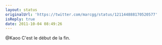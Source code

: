 ```yaml
---
layout: status
originalUrl: 'https://twitter.com/marcgg/status/121144888170520577'
isReply: true
date: 2011-10-04 08:49:26
---
```


@Kaoo C'est le début de la fin.
